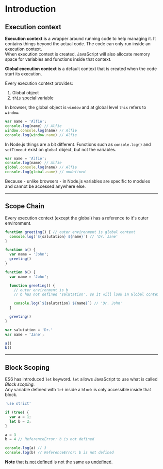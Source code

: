 # Introduction

## Execution context

**Execution context** is a wrapper around running code to help managing it. It contains things beyond the actual code. The code can only run inside an execution context. <br />
When execution context is created, JavaScript will also allocate memory space for variables and functions inside that context.

**Global execution context** is a default context that is created when the code start its execution.

Every execution context provides:
1. Global object
2. ```this``` special variable

In browser, the global object is ```window``` and at global level ```this``` refers to ```window```.

```js
var name = 'Alfie';
console.log(name) // Alfie
window.console.log(name) // Alfie
console.log(window.name) // Alfie
```

In Node.js things are a bit different. Functions such as ```console.log()``` and ```setTimeout``` exist on ```global``` object, but not the variables.

```js
var name = 'Alfie';
console.log(name) // Alfie
global.console.log(name) // Alfie
console.log(global.name) // undefined
```

Because - unlike browsers - in Node.js variables are specific to modules and cannot be accessed anywhere else.

---

## Scope Chain

Every execution context (except the global) has a reference to it's outer environment.

```js
function greeting() { // outer environment is global context  
  console.log(`${salutation} ${name}`) // 'Dr. Jane'
}

function a() {
  var name = 'John';
  greeting()
}

function b() {
  var name = 'John';

  function greeting() {
    // outer environment is b
    // b has not defined 'salutation', so it will look in Global context

    console.log(`${salutation} ${name}`) // 'Dr. John'
  }

  greeting()
}

var salutation = 'Dr.'
var name = 'Jane';

a()
b()
```

---

## Block Scoping

ES6 has introduced ```let``` keyword. ```let``` allows JavaScript to use what is called *Block scoping*. <br />
Any variable defined with ```let``` inside a ```block``` is only accessible inside that block.

```js
'use strict'

if (true) {
  var a = 1;
  let b = 2;
}

a = 3
b = 4 // ReferenceError: b is not defined

console.log(a) // 3
console.log(b) // ReferenceError: b is not defined
```

**Note** that <u>is not defined</u> is not the same as <u>undefined</u>.